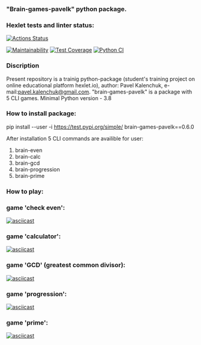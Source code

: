 ### "Brain-games-pavelk" python package.
### Hexlet tests and linter status:
[![Actions Status](https://github.com/pakchuk/python-project-lvl1/workflows/hexlet-check/badge.svg)](https://github.com/pakchuk/python-project-lvl1/actions)

[![Maintainability](https://api.codeclimate.com/v1/badges/a99a88d28ad37a79dbf6/maintainability)](https://codeclimate.com/github/codeclimate/codeclimate/maintainability)
[![Test Coverage](https://api.codeclimate.com/v1/badges/a99a88d28ad37a79dbf6/test_coverage)](https://codeclimate.com/github/codeclimate/codeclimate/test_coverage)
[![Python CI](https://github.com/pakchuk/python-project-lvl1/actions/workflows/pyci.yml/badge.svg)](https://github.com/pakchuk/python-project-lvl1/actions/workflows/pyci.yml)

### Discription
Present repository is a trainig python-package (student's training project on online educational platform hexlet.io), author: Pavel Kalenchuk, e-mail:pavel.kalenchuk@gmail.com.
"brain-games-pavelk" is a package with 5 CLI games.
Minimal Python version - 3.8

### How to install package:
pip install --user -i https://test.pypi.org/simple/ brain-games-pavelk==0.6.0

After installation 5 CLI commands  are availible for user:
1. brain-even
2. brain-calc
3. brain-gcd
4. brain-progression
5. brain-prime

### How to play:

### game 'check even':
[![asciicast](https://asciinema.org/a/g1OyeTJShlKzUil6qrCXjLL7P.svg)](https://asciinema.org/a/g1OyeTJShlKzUil6qrCXjLL7P)

### game 'calculator':
[![asciicast](https://asciinema.org/a/4rABmt6peF6JzS4bkyXMbHyEC.svg)](https://asciinema.org/a/4rABmt6peF6JzS4bkyXMbHyEC)

### game 'GCD' (greatest common divisor):
[![asciicast](https://asciinema.org/a/4rABmt6peF6JzS4bkyXMbHyEC.svg)](https://asciinema.org/a/4rABmt6peF6JzS4bkyXMbHyEC)

### game 'progression':
[![asciicast](https://asciinema.org/a/AxcJcRWAWdv6E9AZRhIm5NTg7.svg)](https://asciinema.org/a/AxcJcRWAWdv6E9AZRhIm5NTg7)

### game 'prime':
[![asciicast](https://asciinema.org/a/7RnPXRp92fTfhhJbTDFWlengt.svg)](https://asciinema.org/a/7RnPXRp92fTfhhJbTDFWlengt)